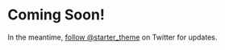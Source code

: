 # Coming Soon!

In the meantime, [follow @starter_theme](https://twitter.com/starter_theme) on Twitter for updates.
